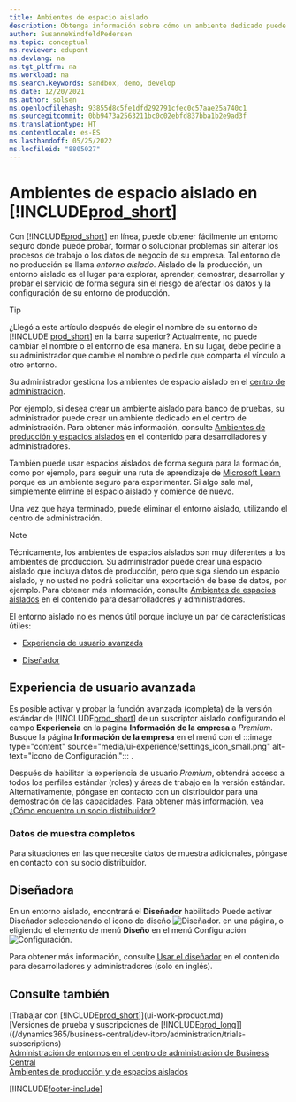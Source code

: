 ```yaml
---
title: Ambientes de espacio aislado
description: Obtenga información sobre cómo un ambiente dedicado puede ayudarle a explorar, aprender, hacer demostraciones, desarrollar, solucionar problemas y probar Business Central de forma segura.
author: SusanneWindfeldPedersen
ms.topic: conceptual
ms.reviewer: edupont
ms.devlang: na
ms.tgt_pltfrm: na
ms.workload: na
ms.search.keywords: sandbox, demo, develop
ms.date: 12/20/2021
ms.author: solsen
ms.openlocfilehash: 93855d8c5fe1dfd292791cfec0c57aae25a740c1
ms.sourcegitcommit: 0bb9473a2563211bc0c02ebfd837bba1b2e9ad3f
ms.translationtype: HT
ms.contentlocale: es-ES
ms.lasthandoff: 05/25/2022
ms.locfileid: "8805027"
---
```

# <a name="sandbox-environments-in-prod_short"></a>Ambientes de espacio aislado en [!INCLUDE[prod_short](includes/prod_short.md)]

Con [!INCLUDE[prod_short](includes/prod_short.md)] en línea, puede obtener fácilmente un entorno seguro donde puede probar, formar o solucionar problemas sin alterar los procesos de trabajo o los datos de negocio de su empresa. Tal entorno de no producción se llama *entorno aislado*. Aislado de la producción, un entorno aislado es el lugar para explorar, aprender, demostrar, desarrollar y probar el servicio de forma segura sin el riesgo de afectar los datos y la configuración de su entorno de producción.  

> [!TIP]
> ¿Llegó a este artículo después de elegir el nombre de su entorno de [!INCLUDE [prod_short](includes/prod_short.md)] en la barra superior? Actualmente, no puede cambiar el nombre o el entorno de esa manera. En su lugar, debe pedirle a su administrador que cambie el nombre o pedirle que comparta el vínculo a otro entorno.

Su administrador gestiona los ambientes de espacio aislado en el [centro de administracion](/dynamics365/business-central/dev-itpro/administration/tenant-admin-center-environments?toc=/dynamics365/business-central/toc.json).  

Por ejemplo, si desea crear un ambiente aislado para banco de pruebas, su administrador puede crear un ambiente dedicado en el centro de administración. Para obtener más información, consulte [Ambientes de producción y espacios aislados](/dynamics365/business-central/dev-itpro/administration/environment-types) en el contenido para desarrolladores y administradores.  

También puede usar espacios aislados de forma segura para la formación, como por ejemplo, para seguir una ruta de aprendizaje de [Microsoft Learn](/learn/dynamics365/business-central?WT.mc_id=dyn365bc_landingpage-docs) porque es un ambiente seguro para experimentar. Si algo sale mal, simplemente elimine el espacio aislado y comience de nuevo.  

Una vez que haya terminado, puede eliminar el entorno aislado, utilizando el centro de administración.  

> [!NOTE]
> Técnicamente, los ambientes de espacios aislados son muy diferentes a los ambientes de producción. Su administrador puede crear una espacio aislado que incluya datos de producción, pero que siga siendo un espacio aislado, y no usted no podrá solicitar una exportación de base de datos, por ejemplo. Para obtener más información, consulte [Ambientes de espacios aislados](/dynamics365/business-central/dev-itpro/administration/environment-types#sandbox-environments) en el contenido para desarrolladores y administradores.

El entorno aislado no es menos útil porque incluye un par de características útiles:

* [Experiencia de usuario avanzada](#advanced-user-experience)  
<!--* [Complete sample data](#complete-sample-data)  -->
* [Diseñador](#designer)  

## <a name="advanced-user-experience"></a>Experiencia de usuario avanzada

Es posible activar y probar la función avanzada (completa) de la versión estándar de [!INCLUDE[prod_short](includes/prod_short.md)] de un suscriptor aislado configurando el campo **Experiencia** en la página **Información de la empresa** a *Premium*. Busque la página **Información de la empresa** en el menú con el :::image type="content" source="media/ui-experience/settings_icon_small.png" alt-text="icono de Configuración."::: .  

Después de habilitar la experiencia de usuario *Premium*, obtendrá acceso a todos los perfiles estándar (roles) y áreas de trabajo en la versión estándar. Alternativamente, póngase en contacto con un distribuidor para una demostración de las capacidades. Para obtener más información, vea [¿Cómo encuentro un socio distribuidor?](across-faq.yml#how-do-i-find-a-reselling-partner).  

### <a name="complete-sample-data"></a>Datos de muestra completos

Para situaciones en las que necesite datos de muestra adicionales, póngase en contacto con su socio distribuidor.
<!-- In the sandbox environment, you can also create a new company with the **Advanced Evaluation - Complete Sample Data** option so that you can take training or step through walkthroughs that require additional sample data, such as [Walkthrough: Receiving and Putting Away in Basic Warehouse Configurations](walkthrough-receiving-and-putting-away-in-basic-warehousing.md).   -->

<!--#### To create a company with complete sample data in a sandbox

1. Choose the ![Lightbulb that opens the Tell Me feature.](media/ui-search/search_small.png "Tell me what you want to do") icon, enter **Companies**, and then choose the related link.  
2. Choose the **New** action, and then choose **Create New Company**.  
3. In the **Assisted Setup for Creating a Company** page, choose **Next**.  
4. Specify a name for the new company, and then, in the **Select the data and setup to get started** field, choose **Advanced Evaluation - Complete Sample Data**.  
5. Complete the rest of the assisted setup guide.  

When the assisted setup guide completes, you can start exploring the new company with the complete sample data. For more information, see [Creating New Companies in [!INCLUDE[prod_short](includes/prod_short.md)]](about-new-company.md).  -->

## <a name="designer"></a>Diseñadora

En un entorno aislado, encontrará el **Diseñador** habilitado Puede activar Diseñador seleccionando el icono de diseño ![Diseñador.](./media/across-sandbox/sandbox-inclient-design-icon.png) en una página, o eligiendo el elemento de menú **Diseño** en el menú Configuración ![Configuración](media/ui-experience/settings_icon_small.png).  

Para obtener más información, consulte [Usar el diseñador](/dynamics365/business-central/dev-itpro/developer/devenv-inclient-designer) en el contenido para desarrolladores y administradores (solo en inglés).  

<!-- ![In-client Designer.](./media/across-sandbox/sandbox-inclient-designer.png) -->

## <a name="see-also"></a>Consulte también

[Trabajar con [!INCLUDE[prod_short](includes/prod_short.md)]](ui-work-product.md)  
[Versiones de prueba y suscripciones de [!INCLUDE[prod_long](includes/prod_long.md)]]((/dynamics365/business-central/dev-itpro/administration/trials-subscriptions)  
[Administración de entornos en el centro de administración de Business Central](/dynamics365/business-central/dev-itpro/administration/tenant-admin-center-environments)  
[Ambientes de producción y de espacios aislados](/dynamics365/business-central/dev-itpro/administration/environment-types)  


[!INCLUDE[footer-include](includes/footer-banner.md)]
